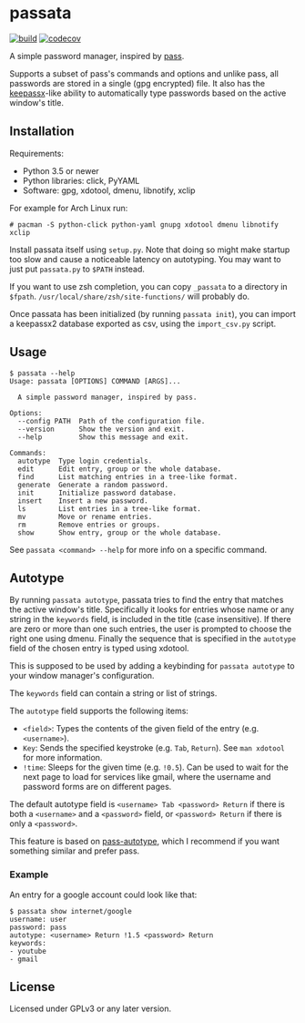 # passata

[![build](https://travis-ci.org/forkbong/passata.svg?branch=master)](https://travis-ci.org/forkbong/passata)
[![codecov](https://codecov.io/gh/forkbong/passata/branch/master/graph/badge.svg)](https://codecov.io/gh/forkbong/passata)

A simple password manager, inspired by [pass].

Supports a subset of pass's commands and options and unlike pass, all
passwords are stored in a single (gpg encrypted) file. It also has the
[keepassx]-like ability to automatically type passwords based on the
active window's title.

## Installation

Requirements:

- Python 3.5 or newer
- Python libraries: click, PyYAML
- Software: gpg, xdotool, dmenu, libnotify, xclip

For example for Arch Linux run:

`# pacman -S python-click python-yaml gnupg xdotool dmenu libnotify
xclip`

Install passata itself using `setup.py`. Note that doing so might make
startup too slow and cause a noticeable latency on autotyping. You may
want to just put `passata.py` to `$PATH` instead.

If you want to use zsh completion, you can copy `_passata` to a
directory in `$fpath`. `/usr/local/share/zsh/site-functions/` will
probably do.

Once passata has been initialized (by running `passata init`), you can
import a keepassx2 database exported as csv, using the `import_csv.py`
script.

## Usage

    $ passata --help
    Usage: passata [OPTIONS] COMMAND [ARGS]...

      A simple password manager, inspired by pass.

    Options:
      --config PATH  Path of the configuration file.
      --version      Show the version and exit.
      --help         Show this message and exit.

    Commands:
      autotype  Type login credentials.
      edit      Edit entry, group or the whole database.
      find      List matching entries in a tree-like format.
      generate  Generate a random password.
      init      Initialize password database.
      insert    Insert a new password.
      ls        List entries in a tree-like format.
      mv        Move or rename entries.
      rm        Remove entries or groups.
      show      Show entry, group or the whole database.

See `passata <command> --help` for more info on a specific command.

## Autotype

By running `passata autotype`, passata tries to find the entry that
matches the active window's title. Specifically it looks for entries
whose name or any string in the `keywords` field, is included in the
title (case insensitive). If there are zero or more than one such
entries, the user is prompted to choose the right one using dmenu.
Finally the sequence that is specified in the `autotype` field of the
chosen entry is typed using xdotool.

This is supposed to be used by adding a keybinding for `passata
autotype` to your window manager's configuration.

The `keywords` field can contain a string or list of strings.

The `autotype` field supports the following items:

- `<field>`: Types the contents of the given field of the entry (e.g.
  `<username>`).
- `Key`: Sends the specified keystroke (e.g. `Tab`, `Return`). See `man
  xdotool` for more information.
- `!time`: Sleeps for the given time (e.g. `!0.5`). Can be used to wait
  for the next page to load for services like gmail, where the username
  and password forms are on different pages.

The default autotype field is `<username> Tab <password> Return` if
there is both a `<username>` and a `<password>` field, or `<password>
Return` if there is only a `<password>`.

This feature is based on [pass-autotype], which I recommend if you want
something similar and prefer pass.

### Example

An entry for a google account could look like that:

    $ passata show internet/google
    username: user
    password: pass
    autotype: <username> Return !1.5 <password> Return
    keywords:
    - youtube
    - gmail

## License

Licensed under GPLv3 or any later version.

[pass]: https://www.passwordstore.org/
[keepassx]: https://www.keepassx.org/
[pass-autotype]: https://github.com/wosc/pass-autotype
